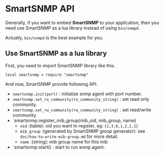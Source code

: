 SmartSNMP API
=============

Generally, if you want to embed **SmartSNMP** to your application, then you need use SmartSNMP as a lua library instead of using `bin/snmpd`. 

Actually, `bin/snmpd` is the best example for you.

Use SmartSNMP as a lua library
------------------------------

First, you need to import SmartSNMP library like this.

    local smartsnmp = require "smartsnmp"

And now, SmartSNMP provide following API.

- `smartsnmp.init(port)` : initialize snmp agent with port number.
- `smartsnmp.set_ro_community(ro_community_string)` : set read only community.
- `smartsnmp.set_rw_community(rw_community_string)` : set read/write community.
- `smartsnmp.register_mib_group(mib_oid, mib_group, name)
  - `oid` :(table): oid you want to register, eg: `{1,3,6,1,2,1,1}`
  - `mib_group` :(generated by SmartSNMP group generator): see `doc/how-to-write-mib-group.md` for more detail.
  - `name` :(string): mib group name for this mib
- `smartsnmp.start() : start to run snmp agent.

